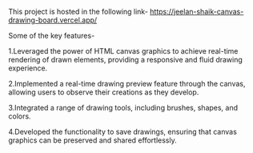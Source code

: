 This project is hosted in the following link- https://jeelan-shaik-canvas-drawing-board.vercel.app/

Some of the key features-

1.Leveraged the power of HTML canvas graphics to achieve real-time rendering of drawn elements, providing a responsive and fluid drawing experience.

2.Implemented a real-time drawing preview feature through the canvas, allowing users to observe their creations as they develop.

3.Integrated a range of drawing tools, including brushes, shapes, and colors.

4.Developed the functionality to save drawings, ensuring that canvas graphics can be preserved and shared effortlessly.
